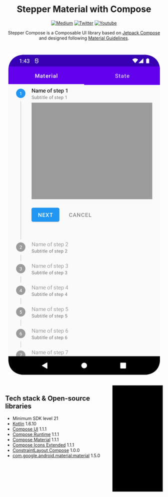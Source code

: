<h1 align="center">Stepper Material with Compose</h1>

<p align="center">  
<a href="https://medium.com/@romeo.prosecco"><img alt="Medium" src="https://skydoves.github.io/badges/Story-Medium.svg"/></a>
<a href="https://twitter.com/XsimsDev"><img alt="Twitter" src="https://img.shields.io/static/v1?label=Twitter&message=XsimsDev&color=blue&style=flat&logo=twitter&logoColor=white"/></a>
<a href="https://www.youtube.com/channel/UCICrbgl_T0qW4y4nZkUF-xw"><img alt="Youtube" src="https://img.shields.io/static/v1?label=Youtube&message=Xsims&color=FF0000&style=flat&logo=Youtube&logoColor=white"/></a>
</p>

<p align="center">  
Stepper Compose is a Composable UI library based on <a href="https://developer.android.com/jetpack/compose">Jetpack Compose</a> and designed following <a href="https://material.io/archive/guidelines/components/steppers.html">Material Guidelines</a>.
</p>
<br/>

<p align="center">
<img src="./screenshots/classic_material_stepper.png"/>
</p>
<br/>

<img src="./screenshots/demo.gif" align="right" width="32%"/>

## Tech stack & Open-source libraries
- Minimum SDK level 21
- [Kotlin](https://kotlinlang.org/) 1.6.10
- [Compose UI](https://mvnrepository.com/artifact/androidx.compose.ui/ui/1.1.1) 1.1.1
- [Compose Runtime](https://mvnrepository.com/artifact/androidx.compose.runtime/runtime/1.1.1) 1.1.1
- [Compose Material](https://mvnrepository.com/artifact/androidx.compose.material/material/1.1.1) 1.1.1
- [Compose Icons Extended](https://mvnrepository.com/artifact/androidx.compose.material/material-icons-extended/1.1.1) 1.1.1
- [ConstraintLayout Compose](https://mvnrepository.com/artifact/androidx.constraintlayout/constraintlayout-compose/1.0.0) 1.0.0
- [com.google.android.material:material](https://mvnrepository.com/artifact/com.google.android.material/material/1.5.0) 1.5.0